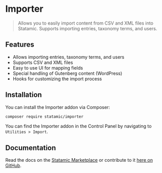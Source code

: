 # Importer
> Allows you to easily import content from CSV and XML files into Statamic. Supports importing entries, taxonomy terms, and users.

## Features

* Allows importing entries, taxonomy terms, and users
* Supports CSV and XML files
* Easy to use UI for mapping fields
* Special handling of Gutenberg content (WordPress)
* Hooks for customizing the import process

## Installation 

You can install the Importer addon via Composer:

``` bash
composer require statamic/importer
```

You can find the Importer addon in the Control Panel by navigating to `Utilities > Import`.

## Documentation

Read the docs on the [Statamic Marketplace](https://statamic.com/addons/statamic/importer/docs) or contribute to it [here on GitHub](DOCUMENTATION.md).
